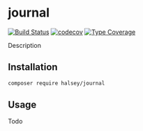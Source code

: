 # journal

[![Build Status](https://github.com/halsey-php/journal/workflows/CI/badge.svg?branch=master)](https://github.com/halsey-php/journal/actions?query=workflow%3ACI)
[![codecov](https://codecov.io/gh/halsey-php/journal/branch/develop/graph/badge.svg)](https://codecov.io/gh/halsey-php/journal)
[![Type Coverage](https://shepherd.dev/github/halsey-php/journal/coverage.svg)](https://shepherd.dev/github/halsey-php/journal)

Description

## Installation

```sh
composer require halsey/journal
```

## Usage

Todo
